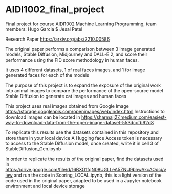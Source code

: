 # AIDI1002_final_project
Final project for course AIDI1002 Machine Learning Programming, team members: Hugo Garcia $ Jesal Patel

Research Paper 
https://arxiv.org/abs/2210.00586


The original paper performs a comparison between 3 image generated models, Stable Diffusion, Midjourney and DALL-E 2, and score their performance using the FID score methodology in human faces.

It uses 4 different datasets, 1 of real faces images, and 1 for image generated faces for each of the models

The purpose of this project is to expand the exposure of the original work into animal images to compare the performance of the open-source model Stable Diffusion to generate cat images and human faces

This project uses real images obtained from Google Image https://storage.googleapis.com/openimages/web/index.html
Instructions to download images can be located in https://sharmaji27.medium.com/easiest-way-to-download-data-from-the-open-image-dataset-553dccfb92d8

To replicate this results use the datasets contained in this repository and store them in your local device
A Hugging face Access token is necessary to access to the Stable Diffusion model, once created, write it in cell 3 of StableDiffusion_Gen.ipynb

In order to replicate the results of the original paper, find the datasets used in https://drive.google.com/file/d/16BXO1fgN08UGLLeA5ZNU9bhwAkcAOdci/view
and run the code in Scoring_LOCAL.ipynb, this is a light version of the code used in the original paper, adapted to be used in a Jupyter notebook environment and local device storage
